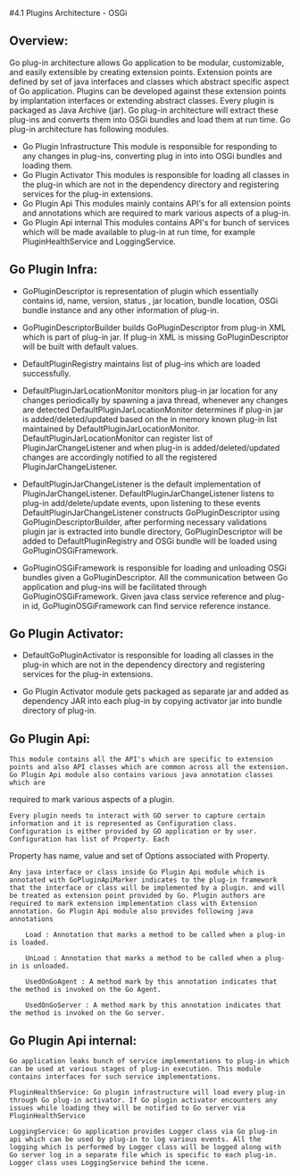 #4.1 Plugins Architecture - OSGi

## Overview:

Go plug-in architecture allows Go application to be modular, customizable, and easily extensible by creating extension points.
Extension points are defined by set of java interfaces and classes which abstract specific aspect of Go application.
Plugins can be developed against these extension points by implantation interfaces or extending abstract classes.
Every plugin is packaged as Java Archive (jar). Go plug-in architecture will extract these plug-ins and converts them into OSGi bundles and load them at run time.
Go plug-in architecture has following modules.

- Go Plugin Infrastructure
		This module is responsible for responding to any changes in plug-ins, converting plug in into into OSGi bundles and loading them. 
- Go Plugin Activator
		This modules is responsible for loading all classes in the plug-in which are not in the dependency directory and registering services for the plug-in extensions.
- Go Plugin Api
		This modules mainly contains API's for all extension points and annotations which are required to mark various aspects of a plug-in.
- Go Plugin Api internal
		This modules contains API's for bunch of services which will be made available to plug-in at run time, for example PluginHealthService and LoggingService.

## Go Plugin Infra:

-	GoPluginDescriptor is representation of plugin which essentially contains id, name, version, status , jar location, bundle location, OSGi bundle instance and any other information of plug-in.
		

-	GoPluginDescriptorBuilder builds GoPluginDescriptor from plug-in XML which is part of plug-in jar. If plug-in XML is missing GoPluginDescriptor will be built with default values.
		

-	DefaultPluginRegistry maintains list of plug-ins which are loaded successfully.


-	DefaultPluginJarLocationMonitor monitors plug-in jar location for any changes periodically by spawning a java thread, whenever any changes are detected DefaultPluginJarLocationMonitor determines if plug-in jar is added/deleted/updated based on the in memory known plug-in list maintained by DefaultPluginJarLocationMonitor. DefaultPluginJarLocationMonitor can register list of PluginJarChangeListener and when plug-in is added/deleted/updated changes are accordingly notified to all the registered PluginJarChangeListener.
	
-	DefaultPluginJarChangeListener is the default implementation of PluginJarChangeListener.  DefaultPluginJarChangeListener listens to plug-in add/delete/update events, upon listening to these events DefaultPluginJarChangeListener constructs GoPluginDescriptor using GoPluginDescriptorBuilder, after performing necessary validations plugin jar is extracted into bundle directory, GoPluginDescriptor will be added to DefaultPluginRegistry and OSGi bundle will be loaded using GoPluginOSGiFramework.

-	GoPluginOSGiFramework is responsible for loading and unloading OSGi bundles given a GoPluginDescriptor. All the communication between Go application and plug-ins will be facilitated through GoPluginOSGiFramework. Given java class service reference and plug-in id, GoPluginOSGiFramework can find service reference instance.
	

## Go Plugin Activator:

-	DefaultGoPluginActivator is responsible for loading all classes in the plug-in which are not in the dependency directory and registering services for the plug-in extensions.

-	Go Plugin Activator module gets packaged as separate jar and added as dependency JAR into each plug-in by copying activator jar into bundle directory of plug-in.

## Go Plugin Api:

	This module contains all the API's which are specific to extension points and also API classes which are common across all the extension. Go Plugin Api module also contains various java annotation classes which are 
required to mark various aspects of a plugin.

	Every plugin needs to interact with GO server to capture certain information and it is represented as Configuration class. Configuration is either provided by GO application or by user. Configuration has list of Property. Each
Property has name, value and set of Options associated with Property.
	
	Any java interface or class inside Go Plugin Api module which is annotated with GoPluginApiMarker indicates to the plug-in framework that the interface or class will be implemented by a plugin. and will be treated as extension point provided by Go. Plugin authors are required to mark extension implementation class with Extension annotation. Go Plugin Api module also provides following java annotations

		Load : Annotation that marks a method to be called when a plug-in is loaded.
		
		UnLoad : Annotation that marks a method to be called when a plug-in is unloaded.

		UsedOnGoAgent : A method mark by this annotation indicates that the method is invoked on the Go Agent.

		UsedOnGoServer : A method mark by this annotation indicates that the method is invoked on the Go server.

## Go Plugin Api internal:

	Go application leaks bunch of service implementations to plug-in which can be used at various stages of plug-in execution. This module contains interfaces for such service implementations. 
	
	PluginHealthService: Go plugin infrastructure will load every plug-in through Go plug-in activator. If Go plugin activator encounters any issues while loading they will be notified to Go server via PluginHealthService

	LoggingService: Go application provides Logger class via Go plug-in api which can be used by plug-in to log various events. All the logging which is performed by Logger class will be logged along with Go server log in a separate file which is specific to each plug-in. Logger class uses LoggingService behind the scene. 

